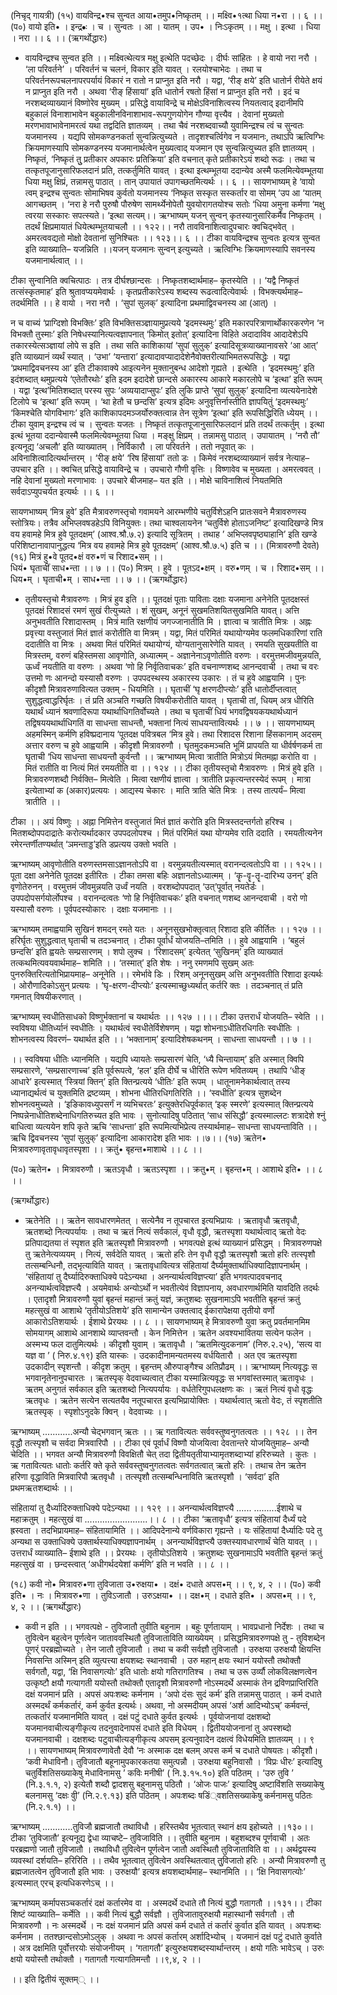 
(निचृद् गायत्री)
(१५) वायविन्द्र•श्च सुन्वत आया•तमुप•निष्कृतम् ।।
मक्ष्वि•१त्था धिया न•रा ।। ६ ।।
(प०) वायो इति•  । इन्द्र•ः । च । सुन्वतः । आ । यातम् । उप• । निःऽकृतम्  ।।  मक्षु । इत्था । धिया  । नरा ।। ६ ।। 
(ऋगर्थोद्धारः)
- वायविन्द्रश्च सुन्वत इति ।। मक्ष्वित्थेत्यत्र मक्षु इत्थेति पदच्छेदः । दीर्घः सांहितः । हे वायो  नरा  नरौ । ‘ला परिवर्तने’ । परिवर्तनं च चलनं, विकार इति यावत् । रलयोश्चाभेदः । तथा च परिवर्तनरूपचलनापरपर्यायं विकारं न रातो न प्राप्नुत इति नरौ । यद्वा, ‘रीङ् क्षये’ इति धातोर्न रीयेते क्षयं न प्राप्नुत इति नरौ । अथवा ‘रीङ् हिंसायां’ इति धातोर्न रषतो हिंसां न प्राप्नुत इति नरौ । इदं च नरशब्दव्याख्यानं विष्णोरेव मुख्यम् । प्रसिद्धे वायाविन्द्रे च मोक्षेऽविनाशित्वस्य नियतत्वाद् इदानीमपि बहुकालं विनाशाभावेन बहुकालीनविनाशाभाव-रूपगुणयोगेन गौण्या वृत्त्यैव । देवानां मुख्यतो मरणभावाभावेनामरत्वं यथा तद्वदिति ज्ञातव्यम् । 
तथा चैवं  नरशब्दवाच्यौ युवामिन्द्रश्च त्वं च सुन्वतः यजमानस्य । यद्यपि सोमकण्डनकर्ता सुन्वन्नित्युच्यते । तादृशश्चर्त्विगेव न यजमानः, तथाऽपि ऋत्विग्भिः क्रियमाणस्यापि सोमकण्डनस्य यजमानार्थत्वेन   मुख्यत्वाद्  यजमान  एव सुन्वन्नित्युच्यत इति ज्ञातव्यम् । निष्कृतं, ‘निष्कृतं तुु प्रतीकार अपकारः प्रतिक्रिया’ इति वचनात् कृते प्रतीकारेऽयं शब्दो रूढः । तथा च तत्कृतपूजानुसारिफलदानं प्रति, तत्कर्तुमिति यावत् । इत्था  इत्थम्भूतया ददान्येव अस्मै फलमित्येवम्भूतया धिया मक्षु  क्षिप्रं, तन्नामसु पाठात् । तान्  उपायातं   उपागच्छतमित्यर्थः ।। ६ ।। 
सायणभाष्यम्
हे ‘वायो त्वम् इन्द्रश्च सुन्वतः सोमाभिषव कुर्वतो यजमानस्य ‘निष्कृत सस्कृत सस्कर्तार वा सोमम् ‘उप आ ‘यातम् आगच्छतम् । ‘नरा हे नरौ पुरुषौ पौरुषेण सामर्थ्येनोपेतौ युवयोरागतयोश्च सतोः ‘धिया अमुना कर्मणा ‘मक्षु त्वरया सस्कारः सपत्स्यते। ‘इत्था सत्यम्।। 
ऋग्भाष्यम्
यजन् सुन्वन् कृतस्यानुसारिकर्मैव निष्कृतम् ।
तदर्थं क्षिप्रमायातं धियेत्थम्भूतयाचलौ ।। १२२।। 
नरौ तावविनाशित्वादुपचारः क्वचिद्भवेत् । 
अमरत्ववद्यतो मोक्षो देवतानां सुनिश्चितः ।। १२३।। ६ ।।
टीका
वायविन्द्रश्च सुन्वतः इत्यत्र सुन्वत इति व्याख्याति– यजन्निति ।।यजन् यजमानः सुन्वन् इत्युच्यते । ऋत्विग्भिः क्रियमाणस्यापि सवनस्य यजमानार्थत्वात् ।।

टीका
सुन्वानिति क्वचित्पाठः । तत्र दीर्घश्छान्दसः । निष्कृतशब्दार्थमाह– कृतस्येति ।।
‘यद्वै निष्कृतं तत्संस्कृतमाह’ इति श्रुतावप्ययमेवार्थः । कृतप्रतीकारेऽस्य शब्दस्य रूढत्वादित्येवार्थः । विभक्त्यर्थमाह– तदर्थमिति ।। हे वायो । नरा नरौ । ‘सुपां सुलक्’ इत्यादिना प्रथमाद्विवचनस्य आ (आत्) । 

न च वाच्यं ‘प्राग्दिशो विभक्तिः’ इति विभक्तिसञ्ज्ञायामुप्रत्यये ‘इदमस्थमुः’ इति मकारपरित्राणार्थोकारकरणेन ‘न विभक्तौ तुस्माः’    इति निषेधस्यानित्यत्वज्ञापनात् ‘किमोत् इतोत्’ इत्यादिना विहिते अदादाविव आदादेशेऽपि तकारस्येत्सञ्ज्ञायां लोपे स इति । तथा सति काशिकायां ‘सुपां सुलुक्’ इत्यादिसूत्रव्याख्यानावसरे ‘आ आत्’ इति व्याख्यानं व्यर्थं स्यात् । ‘उभा’ ‘यन्तारा’ 
इत्यादावप्यादादेशेनैवोक्तरीत्याभिमतरूपसिद्धेः । यद्वा ‘प्रथमाद्विवचनस्य आ’ इति टीकावाक्ये आइत्यनेन मुक्तानुबन्ध आदेशो गृह्यते । इत्थेति । ‘इदमस्थमुः’ इति  इदंशब्दात् थमुप्रत्यये ‘एतेतौरथोः’   इति इदम इदादेशे छान्दसे अकारस्य आकारे मकारलोपे च ‘इत्था’ इति रूपम् । यद्वा ‘इत्थ’मितिशब्दात् परस्य सुपः ‘अव्ययादाप्सुपः’ इति  लुकि प्राप्ते ‘सुपां सुलुक्’ इत्यादिना व्यत्ययेनादेशे टिलोपे च ‘इत्था’ इति रूपम् । ‘था हेतौ च छन्दसि’ इत्यत्र  इदिमः अनुवृत्तिर्नास्तीति ज्ञापयितुं ‘इदमस्थमुः’ ‘किमश्चेति योगविभागः’ इति काशिकापदमञ्जर्योरुक्तत्वान्न तेन सूत्रेण ‘इत्था’ इति रूपसिद्धिरिति ध्येयम् ।।
टीका
युवाम् इन्द्रश्च त्वं च । सुन्वतः यजतः । निष्कृतं तत्कृतपूजानुसारिफलदानं प्रति तदर्थं तत्कर्तुम् । इत्था इत्थं भूतया ददान्येवास्मै फलमित्येवम्भूतया धिया । मङ्क्षु क्षिप्रम् । तन्नामसु पाठात् । उपायातम् । 
‘नरौ तौ’ इत्यनूद्य ‘अचलौ’ इति व्याख्यातम् । निर्विकारौ । ला परिवर्तने ।
ततो नपूवात् कः । अविनाशित्वादित्यर्थान्तरम् । ‘रीङ् क्षये’ ‘रिष हिंसायां’ ततो डः । किमेवं नरशब्दव्याख्यानं सर्वत्र नेत्याह– उपचार इति ।। क्वचित् प्रसिद्धे वायाविन्द्रे च । उपचारो गौणी वृत्तिः । विष्णावेव च मुख्यता । अमरत्ववत् । नहि देवानां मुख्यतो मरणाभावः । उपचारे बीजमाह– यत इति ।। मोक्षे चाविनाशित्वं नियतमिति सर्वदाऽप्युपचर्यत इत्यर्थः ।। ६ ।।

सायणभाष्यम्
 ‘मित्र हुवे’ इति मैत्रावरुणस्तृचो गवामयने आरम्भणीये चतुर्विशेऽहनि प्रातःसवने मैत्रावरुणस्य स्तोत्रियः। तत्रैव अभिप्लवषडहेऽपि विनियुक्तः। तथा चाश्वलायनेन ‘चतुर्विशे होताऽजनिष्ट’ इत्यादिखण्डे मित्र वय हवामहे मित्र हुवे पूतदक्षम्’  (आश्व.श्रौ.७.२) इत्यादि सूत्रितम् । तथाह ’ अभिप्लवपृष्ठ्याहानि’ इति खण्डे परिशिष्टानावापानुद्धत्य ‘मित्र वय हवामहे मित्र हुवे पूतदक्षम्’  (आश्व.श्रौ.७.५) इति च ।।
 (मित्रावरुणौ देवते)
(१६) मित्रं हु•वे पूतद•क्षं वरु•णं च रिशाद•सम् ।।  
धियं• घृताचीं साध•न्ता ।। ७ ।।
(प०) मित्रम्  । हुवे । पूतऽद•क्षम् । वरु•णम् । च । रिशाद•सम् ।। धिय•म्  । घृताची•म् । साध•न्ता ।। ७ ।।
(ऋगर्थोद्धारः)
- तृतीयस्तृचो मैत्रावरुणः । मित्रं हुव इति ।। पूतदक्षं  पूताः पाविताः दक्षाः यजमाना अनेनेति पूतदक्षस्तं पूतदक्षं रिशादसं    रमणं सुखं रीत्युच्यते । शं सुखम्, अनूनं सुखमतिशयितसुखमिति यावत्। अत्ति अनुभवतीति रिशादास्तम् । मित्रं  माति रक्षणीयं जगज्जानातीति मि । ज्ञात्वा च त्रातीति मित्रः । अह्नः प्रवृत्त्या वस्तुजातं मितं ज्ञातं करोतीति वा मित्रम् । यद्वा, मितं परिमितं यथायोग्यमेव फलमधिकारिणां राति ददातीति वा मित्रः । अथवा मितं परिमितं यथायोग्यं, योग्यतानुसारेणेति यावत् । रमयति सुखयतीति वा मित्रस्तम्, वरुणं बहिस्तमसा आवृणोति, अध्यात्मम् - अज्ञानेनाऽवृणोतीति वरुणः । वरमुत्तमजीवमुन्नयति, ऊर्ध्वं नयतीति वा वरुणः । अथवा ‘णो हि निर्वृतिवाचकः’ इति वचनाण्णशब्द आनन्दवाची । तथा च वरः उत्तमो णः आनन्दो यस्यासौ वरुणः । उपपदस्थस्य अकारस्य उकारः । तं च हुवे  आह्वयामि । पुनः कीदृशौ मित्रावरुणावित्यत उक्तम् - धियमिति ।। घृताचीं  ‘घृ क्षरणदीप्त्योः’ इति धातोर्दीप्तत्वात् सुशुद्धत्वाद्धरिर्घृतः । तं प्रति अञ्चति गच्छति विषयीकरोतीति यावत् । घृताची तां, धियम्  अत्र धीरिति यथार्थं ध्यानं श्रवणादिरूपा यथार्थाधिगतिर्वोच्यते । तथा च घृताचीं धियं भगवद्विषयकयथार्थध्यानं तद्विषययथार्थाधिगतिं वा साधन्ता  साधन्तौ, भक्तानां नित्यं साधयन्तावित्यर्थः ।। ७ ।। 
सायणभाष्यम्
अहमस्मिन् कर्मणि हविष्प्रदानाय ‘पूतदक्ष पवित्रबल ‘मित्र हुवे। तथा रिशादस रिशाना हिंसकानाम् अदसम् अत्तार वरुण च हुवे आह्वयामि । कीदृशौ मित्रावरुणौ । घृतमुदकमञ्चति भूमिं प्रापयति या धीर्वर्षणकर्म ता घृताची ‘धिय साधन्ता साधयन्तौ कुर्वन्तौ ।। 
ऋग्भाष्यम्
मित्वा त्रातीति मित्रोऽयं मितमह्ना करोति वा । 
मितं रातीति वा नित्यं मितं रमयतीति वा ।। १२४ ।।
टीका 
तृतीयस्तृचो मैत्रावरुणः । मित्रं हुवे इति । मित्रावरुणशब्दौ निर्वक्ति– मित्वेति ।
मित्वा रक्षणीयं ज्ञात्वा । त्रातीति प्रकृत्यन्तरस्येदं रूपम् । मात्रा इत्येताभ्यां क (अकार)प्रत्ययः । आद्यस्य चेकारः । माति त्राति चेति मित्रः । तस्य तात्पर्यं– मित्वा त्रातीति ।।

टीका
।। अयं विष्णुः । अह्ना निमित्तेन वस्तुजातं मितं ज्ञातं करोति इति मित्रस्तदन्तर्गतो हरिश्च । मितशब्दोपपदाद्रातेः करोत्यर्थादकार उपपदलोपश्च । मितं परिमितं यथा योग्यमेव राति ददाति । रमयतीत्यनेन रमेरन्तर्णीतण्यर्थात् ‘ञमन्ताड्ड’इति डप्रत्यय उक्तो भवति । 

ऋग्भाष्यम्
आवृणोतीति वरुणस्तमसाऽज्ञानतोऽपि वा । 
वरमुन्नयतीत्यस्मात् वरानन्दत्वतोऽपि वा ।। १२५।।
पूता दक्षा अनेनेति पूतदक्ष इतीरितः ।
टीका 
तमसा बहिः अज्ञानतोऽध्यात्मम् । ‘कॄ-वॄ-तॄ-दारिभ्य उनन्’ इति वृणोतेरुनन् ।
वरमुत्तमं जीवमुन्नयति उर्ध्वं नयति । वरशब्दोपपदात् ‘उत्’पूर्वात् नयतेर्डः । उपपदोपसर्गयोर्लोपश्च । वरानन्दत्वतः ‘णो हि निर्वृतिवाचकः’ इति वचनात् णशब्द आनन्दवाची । वरो णो यस्यासौ वरुणः । पूर्वपदस्योकारः । दक्षाः यजमानाः ।।

ऋग्भाष्यम्
तमाह्वयामि सुखिनं शमदन् रमते यतः । 
अनूनसुखभोक्तृत्वात् रिशादा इति कीर्तितः ।। १२७ ।। 
हरिर्घृतः सुशुद्धत्वात् घृताची च तदञ्चनात् । 
टीका 
पूर्वार्धं योजयति–तमिति ।। हुवे आह्वयामि । ‘बहुलं छन्दसि’ इति ह्वयतेः सम्प्रसारणम् । शपो लुक्च । ‘रिशादसम्’ इत्येतत् ‘सुखिनम्’ इति व्याख्यातं तत्कथमित्यवयवार्थमाह– शमिति ।। ‘तस्मात्’ इति शेषः । ननु रमणमपि सुखम् अतः पुनरुक्तिरित्यतोभिप्रायमाह– अनूनेति ।। रमेर्भावे डिः । रिशम् अनूनसुखम् अत्ति अनुभवतीति रिशादा इत्यर्थः । ओरौणादिकोऽसुन् प्रत्ययः । ‘घृ-क्षरण-दीप्त्योः’ इत्यस्माच्छुध्यर्थात् कर्तरि क्तः । तदञ्चनात् तं प्रति गमनात् विषयीकरणात् । 

ऋग्भाष्यम् 
स्वधीतिसाधको विष्णुर्भक्तानां च यथार्थतः ।। १२७ ।।।। 
टीका
उत्तरार्धं योजयति– स्वेति ।। स्वविषया धीतिर्ध्यानं स्वधीतिः । यथार्थत्वं स्वधीतेर्विशेषणम् । यद्वा शोभनाऽधीतिरधिगतिः स्वधीतिः । शोभनत्वस्य विवरणं– यथार्थत इति ।। ‘भक्तानाम्’ इत्यादिशेषकथनम् । साधन्ता साधयन्तौ ।। ७ ।।

।। स्वविषया धीतिः ध्यानमिति । यद्यपि ध्यायतेः सम्प्रसारणं चेति, ‘ध्यै चिन्तायाम्’ इति अस्मात् क्विपि सम्प्रसारणे, ‘सम्प्रसारणाच्च’   इति पूर्वरूपत्वे, ‘हल’ इति दीर्घे च धीरिति रूपेण भवितव्यम् । तथापि ‘धीङ् आधारे’ इत्यस्मात् ‘स्त्रियां क्तिन्’ इति क्तिन्प्रत्यये ‘धीतिः’ इति रूपम् । धातूनामनेकार्थत्वात् तस्य ध्यानाद्यर्थत्वं च युक्तमिति द्रष्टव्यम् । शोभना धीतिरधिगतिरिति  ।। ‘स्वधीति’ इत्यत्र सुशब्देन शोभनत्वमुच्यते । ‘इङिकावध्युपसर्गं न व्यभिचरतः’ इत्युक्तेरधिपूर्वकात् ‘इक् स्मरणे’ इत्यस्मात् क्तिन्प्रत्यये निष्पन्नेनाधीतिशब्देनाधिगतिरुच्यत इति भावः । सुनोत्यादिषु पठितात्   ‘साध संसिद्धौ’ इत्यस्माल्लटः शत्रादेशे श्नुं बाधित्वा व्यत्ययेन शपि कृते ऋचि ‘साधन्ता’ इति रूपमित्यभिप्रेत्य तस्यार्थमाह– साधन्ता साधयन्ताविति ।। ऋचि द्विवचनस्य ‘सुपां सुलुक्’ इत्यादिना आकारादेश इति भावः ।।७।।
(१७) ऋतेन• मित्रावरुणावृतावृधावृतस्पृशा ।। 
क्रतुं• बृहन्त•माशाथे ।। ८ ।।

(प०) ऋतेन•  । मित्रावरुणौ । ऋतऽवृधौ । ऋतऽस्पृशा ।। 
क्रतु•म्  । बृहन्त•म् । आशाथे इति• ।। ८ ।।

(ऋगर्थोद्धारः)
- ऋतेनेति ।। ऋतेन  सावधारणमेतत् । सत्येनैव न तूपचारत इत्यभिप्रायः । ऋतावृधौ  ऋतवृधौ, ऋतशब्दो नित्यपर्यायः । तथा च ऋतं नित्यं सर्वकालं, वृधौ वृद्धौ, ऋतस्पृशा  यथार्थत्वाद् ऋतो वेदः प्रतिपाद्यतया तं  स्पृशत इति ऋतस्पृशौ मित्रावरुणौ । भगवत्पक्षे इत्थं व्याख्यानं प्रसिद्धम् । मित्रावरुणपक्षे तु ऋतेनेत्यव्ययम् । नित्यं, सर्वदेति यावत् । ऋतो हरिः तेन वृधौ वृद्धौ ऋतस्पृशौ  ऋतो हरिः तत्स्पृशौ तत्सम्बन्धिनौ, तद्भृत्याविति यावत् । ऋतावृधावित्यत्र संहितायां दैर्घ्यमुक्तार्थाधिक्यादिज्ञापनार्थम् । ‘संहितायां तु दैर्घ्यादिरुक्ताधिक्ये पदेऽन्यथा । अनन्यार्थत्वविज्ञप्त्या’ इति भगवत्पादवचनाद् अनन्यार्थत्वविज्ञप्त्यै । अयमेवार्थः अन्योऽर्थो  न भवतीत्येवं विज्ञापनाय, अवधारणार्थमिति यावदिति तदर्थः । एतादृशौ मित्रावरुणौ युवां बृहन्तं  महान्तं क्रतुं यज्ञं, क्रतुशब्दः सुखनामाऽपि भवतीति बृहन्तं क्रतुं  महत्सुखं वा आशाथे  ‘तृतीयोऽतिशये’ इति सामान्येन उक्तत्वाद् ईकारापेक्षया तृतीयो वर्णो आकारोऽतिशयार्थः । ईशाथे प्रेरयथः ।। ८ ।।
सायणभाष्यम्
हे मित्रावरुणौ युवा क्रतु प्रवर्तमानमिम सोमयागम् आशाथे आनशाथे व्याप्तवन्तौ । केन निमित्तेन । ऋतेन अवश्यभावितया सत्येन फलेन । अस्मभ्य फल दातुमित्यर्थः । कीदृशौ युवाम् । ऋतावृधौ । ’ऋतमित्युदकनाम’ (निरु.२.२५), ‘सत्य वा यज्ञ वा ’ ( निरु.४.१९) इति यास्कः । उदकादीनामन्यतमस्य वर्धयितारौ । अत एव ऋतस्पृशा उदकादीन् स्पृशन्तौ । कीदृश क्रतुम् । बृहन्तम् औरुपाङ्गैश्च अतिप्रौढम् ।।
ऋग्भाष्यम्
नित्यवृद्धः स भगवानृतेनानुपचारतः ।
ऋतस्पृक् वेदवाच्यत्वात् 
टीका
यस्मान्नित्यवृद्धः स भगवांस्तस्मात् ऋतावृधः । ऋतम् अनुगतं सर्वकाल इति ऋतशब्दो नित्यपर्यायः । वर्धतेरिगुपधलक्षणः कः । ऋतं नित्यं वृधो वृद्धः ऋतवृधः । ऋतेन सत्येन सत्यतयैव नतूपचारत इत्यभिप्रायोक्तिः । यथार्थत्वात् ऋतो वेदः, तं स्पृशतीति ऋतस्पृक् । स्पृशोऽनुदके क्विन् । वेदवाच्यः ।। 

ऋग्भाष्यम्
............अन्यौ चेद्भगवान् ऋतः ।।
ऋ गतावित्यतः सर्ववस्तुष्वनुगतत्वतः ।। १२८ ।। 
तेन वृद्धौ तत्स्पृशौ च सर्वदा मित्रवारिपौ ।। 
टीका
एवं पूर्वार्धं विष्णौ योजयित्वा देवतान्तरे योजयितुमाह– अन्यौ चेदिति ।। भगवत अन्यौ मित्रावरुणौ विवक्षितौ चेत् तदा द्वितीयतृतीयाभ्यामृतशब्दाभ्यां हरिरुच्यते । कुतः । ऋ गतावित्यतः धातोः कर्तरि क्ते कृते सर्ववस्तुष्वनुगतत्वतः सर्वगतत्वात् ऋतो हरिः । तथाच तेन ऋतेन हरिणा वृद्धाविति मित्रवारिपौ ऋतवृधौ ।
तत्स्पृशौ तत्सम्बन्धिनाविति ऋतस्पृशौ । ‘सर्वदा’ इति प्रथमऋतशब्दार्थः ।।

संहितायां तु दैर्ध्यादिरुक्ताधिक्ये पदेऽन्यथा ।। १२९ ।।
अनन्यार्थत्वविज्ञप्त्यै ......
.........ईशाथे च महाक्रतुम् । 
महत्सुखं वा .........................।। ८ ।।
 टीका
‘ऋतावृधौ’ इत्यत्र संहितायां दैर्ध्यं पदे ह्रस्वता ।  तदभिप्रायमाह– संहितायामिति ।। आदिपदेनान्ये वर्णविकारा गृह्यन्ते । यः संहितायां दैर्ध्यादिः पदे तु अन्यथा स उक्ताधिक्ये उक्तार्थस्याधिक्यज्ञापनार्थम् । अनन्यार्थविज्ञप्त्यै उक्तस्यावधारणार्थं चेति यावत् ।।
उत्तरार्धं व्याख्याति– ईशाथे इति ।। प्रेरयथः । तृतीयोऽतिशये । क्रतुशब्दः सुखनामाऽपि भवतीति बृहन्तं क्रतुं महत्सुखं वा । छन्दस्त्वात् ‘अधीगर्थदयेशां कर्मणि’ इति न भवति ।। ८ ।।

(१८) कवी नो• मित्रावरु•णा तुविजाता उ•रुक्षया• । 
दक्षं• दधाते अपस•म् ।। ९, ४, २ ।।
(प०) कवी इति• । नः । मित्रावरु•णा  । तुविऽजातौ । उरुऽक्षया• ।। 
दक्ष•म्  । दधाते इति• । अपस•म् ।। ९, ४, २ ।।
(ऋगर्थोद्धारः)
- कवी न इति ।। भगवत्पक्षे - तुविजातौ  तुवीति बहुनाम । बहुः पूर्णतायाम् । भावप्रधानो निर्देशः । तथा च तुवित्वेन बहुत्वेन पूर्णत्वेन जाताववस्थितौ तुविजाताविति व्याख्येयम् । 
प्रसिद्धमित्रावरुणपक्षे तु - तुविशब्देन पूणर्ं परब्रह्मोच्यते । तेन जातौ तुविजातौ । तथा च कवी  सर्वज्ञौ तुविजातौ । उरुक्षया  उरुक्षयौ क्षियन्ति निवसन्ति अस्मिन् इति व्युत्पत्त्या क्षयशब्दः स्थानवाची । उरु  महान् क्षयः   स्थानं ययोस्तौ तथोक्तौ सर्वगतौ, यद्वा, ‘क्षि निवासगत्योः’ इति धातोः क्षयो गतिरागतिश्च । तथा च उरू उर्व्यौ लोकविलक्षणत्वेन उत्कृष्टौ क्षयौ गत्यागती ययोस्तौ तथोक्तौ एतादृशौ मित्रावरुणौ नोऽस्मदर्थे अस्माकं तेन द्रविणप्राप्तिरिति दक्षं  यजमानं प्रति । अपसं  अपःशब्दः कर्मनाम । ‘अपो दंसः सुदं कर्म’ इति तन्नामसु पाठात् । कर्म दधाते  अस्मदर्थं कर्मकर्तारं, कर्म कुर्वत इत्यर्थः। अथवा, नो अस्मदीयम् अपसं ‘अर्श आदिभ्योऽच्’  कर्मवन्तं, तत्कर्तारं यजमानमिति यावत् । दक्षं  पटुं दधाते  कुर्वत इत्यर्थः । पूर्वयोजनायां दक्षशब्दो यजमानवाचीत्यङ्गीकृत्य तदनुवादेनापसं दधाते इति विधेयम् । द्वितीययोजनानां तु अपस्शब्दो यजमानवाची । दक्षशब्दः पटुवाचीत्यङ्गीकृत्य अपसम् इत्यनुवादेन दक्षत्वं विधेयमिति ज्ञातव्यम् ।। ९ ।।
सायणभाष्यम्
मित्रावरुणावेतौ देवौ ‘नः अस्माक दक्ष बलम् अपस कर्म च दधाते पोषयतः। कीदृशौ। ‘कवी मेधाविनौ। तुविजातौ बहूनामुपकारकतया समुत्पन्नौ । उरुक्षया बहुनिवासौ । ‘विप्रः धीरः’ इत्यादिषु चतुर्विशतिसख्याकेषु मेधाविनामसु ’ कविः मनीषी’ ( नि.३.१५.१०) इति पठितम् । ‘उरु तुवि ’ (नि.३.१.१, २) इत्येतौ शब्दौ द्वादशसु बहुनामसु पठितौ । ‘ओजः पाजः’ इत्यादिषु अष्टाविंशति सख्याकेषु बलनामसु ‘दक्षः वीु’ (नि.२.९.१३) इति पठितम् । अपःशब्दः षडिं्वशतिसख्याकेषु कर्मनामसु पठितः (नि.२.१.१) ।। 

 ऋग्भाष्यम्
............तुविजौ ब्रह्मजातौ तथाविधौ । 
हरिस्तथैव भूतत्वात् स्थानं क्षय इहोच्यते ।।१३०।। 
टीका
‘तुविजातौ’ इत्यनूद्य द्वेधा व्याचष्टे– तुविजाविति ।। तुवीति बहुनाम । बहुशब्दश्च पूर्णवाची । अतः परब्रह्मणो जातौ तुविजातौ । तथाविधौ तुवित्वेन पूर्णत्वेन जातौ अवस्थितौ तुविजाताविति वा ।।
अर्थद्वयस्य व्यवस्थां दर्शयति– हरिरिति ।। तथैव भूतत्वात् तुवित्वेन अवस्थितत्वात् तुुविजातो हरिः । अन्यौ मित्रावरुणौ तु ब्रह्मजातत्वेन तुविजातौ इति भावः । उरुक्षयौ’ इत्यत्र क्षयशब्दार्थमाह– स्थानमिति ।। ‘क्षि निवासगत्योः’ इत्यस्मात् एरच् इत्यधिकरणेऽच् ।।

ऋग्भाष्यम्
कर्मापसञ्चकर्तारं दक्षं कर्तारमेव वा ।
अस्मदर्थे दधाते तौ नित्यं बुद्धौ गतागतौ ।।१३१।। 
टीका 
शिष्टं व्याख्याति– कर्मेति ।। कवी नित्यं बुद्धौ सर्वज्ञौ । तुविजातावुरुक्षयौ महास्थानौ सर्वगतौ । तौ मित्रावरुणौ । नः अस्मदर्थे । नः दक्षं यजमानं प्रति अपसं कर्म दधाते तं कर्तारं कुर्वात इति यावत् । अपःशब्दः कर्मनाम । ततश्छान्दसोऽमोऽलुक् ।
 अथवा नः अपसं कर्तारम् अर्शादिभ्योच् । यजमानं दक्षं पटुं दधाते कुर्वाते । अत्र दक्षमिति पूर्वोत्तरयोः संयोजनीयम् । ‘गतागतौ’ इत्युरुक्षयशब्दस्यार्थान्तरम् । क्षयो गतिः भावेऽच् । उरुः क्षयो ययोस्तौ तथोक्तौ । गतागतौ गत्यागतिमन्तौ ।।९,४, २ ।।

।। इति द्वितीयं सूक्तम्् ।।
 
